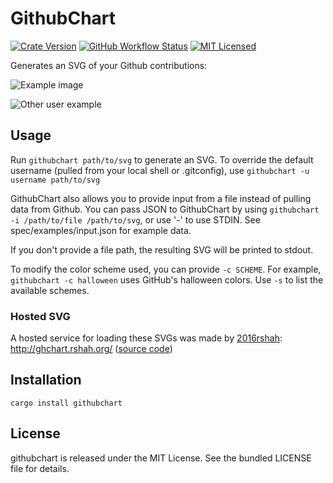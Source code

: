 GithubChart
============

[![Crate Version](https://img.shields.io/crates/v/githubchart.svg)](https://crates.io/crates/githubchart)
[![GitHub Workflow Status](https://img.shields.io/github/actions/workflow/status/akerl/githubchart/build.yml?branch=main)](https://github.com/akerl/githubchart/actions)
[![MIT Licensed](https://img.shields.io/badge/license-MIT-green.svg)](https://tldrlegal.com/license/mit-license)

Generates an SVG of your Github contributions:

![Example image](http://akerl.github.io/githubchart/chart.svg)

![Other user example](http://akerl.github.io/githubchart/other_user.svg)

## Usage

Run `githubchart path/to/svg` to generate an SVG. To override the default username (pulled from your local shell or .gitconfig), use `githubchart -u username path/to/svg`

GithubChart also allows you to provide input from a file instead of pulling data from Github. You can pass JSON to GithubChart by using `githubchart -i /path/to/file /path/to/svg`, or use '-' to use STDIN. See spec/examples/input.json for example data.

If you don't provide a file path, the resulting SVG will be printed to stdout.

To modify the color scheme used, you can provide `-c SCHEME`. For example, `githubchart -c halloween` uses GitHub's halloween colors. Use `-s` to list the available schemes.

### Hosted SVG

A hosted service for loading these SVGs was made by [2016rshah](https://github.com/2016rshah): http://ghchart.rshah.org/ ([source code](https://github.com/2016rshah/githubchart-api))

## Installation

    cargo install githubchart

## License

githubchart is released under the MIT License. See the bundled LICENSE file for details.

